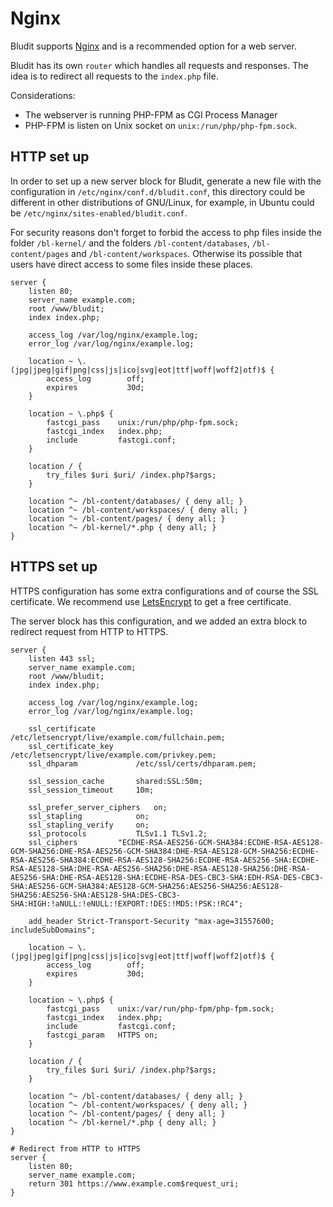 # Nginx
<!-- position: 2 -->

Bludit supports [Nginx](https://nginx.org/en/) and is a recommended option for a web server.

Bludit has its own `router` which handles all requests and responses. The idea is to redirect all requests to the `index.php` file.

Considerations:
- The webserver is running PHP-FPM as CGI Process Manager
- PHP-FPM is listen on Unix socket on `unix:/run/php/php-fpm.sock`.

## HTTP set up
In order to set up a new server block for Bludit, generate a new file with the configuration in `/etc/nginx/conf.d/bludit.conf`, this directory could be different in other distributions of GNU/Linux, for example, in Ubuntu could be `/etc/nginx/sites-enabled/bludit.conf`.

For security reasons don't forget to forbid the access to php files inside the folder `/bl-kernel/` and the folders `/bl-content/databases`, `/bl-content/pages` and `/bl-content/workspaces`. Otherwise its possible that users have direct access to some files inside these places.

```
server {
	listen 80;
	server_name example.com;
	root /www/bludit;
	index index.php;

	access_log /var/log/nginx/example.log;
	error_log /var/log/nginx/example.log;

	location ~ \.(jpg|jpeg|gif|png|css|js|ico|svg|eot|ttf|woff|woff2|otf)$ {
		access_log        off;
		expires           30d;
	}

	location ~ \.php$ {
		fastcgi_pass    unix:/run/php/php-fpm.sock;
		fastcgi_index   index.php;
		include         fastcgi.conf;
	}

	location / {
		try_files $uri $uri/ /index.php?$args;
	}

	location ^~ /bl-content/databases/ { deny all; }
	location ^~ /bl-content/workspaces/ { deny all; }
	location ^~ /bl-content/pages/ { deny all; }
	location ^~ /bl-kernel/*.php { deny all; }
}
```

## HTTPS set up
HTTPS configuration has some extra configurations and of course the SSL certificate. We recommend use [LetsEncrypt](https://letsencrypt.org) to get a free certificate.

The server block has this configuration, and we added an extra block to redirect request from HTTP to HTTPS.
```
server {
	listen 443 ssl;
	server_name example.com;
	root /www/bludit;
	index index.php;

	access_log /var/log/nginx/example.log;
	error_log /var/log/nginx/example.log;

	ssl_certificate         /etc/letsencrypt/live/example.com/fullchain.pem;
	ssl_certificate_key     /etc/letsencrypt/live/example.com/privkey.pem;
	ssl_dhparam             /etc/ssl/certs/dhparam.pem;

	ssl_session_cache       shared:SSL:50m;
	ssl_session_timeout     10m;

	ssl_prefer_server_ciphers	on;
	ssl_stapling			on;
	ssl_stapling_verify		on;
	ssl_protocols			TLSv1.1 TLSv1.2;
	ssl_ciphers			"ECDHE-RSA-AES256-GCM-SHA384:ECDHE-RSA-AES128-GCM-SHA256:DHE-RSA-AES256-GCM-SHA384:DHE-RSA-AES128-GCM-SHA256:ECDHE-RSA-AES256-SHA384:ECDHE-RSA-AES128-SHA256:ECDHE-RSA-AES256-SHA:ECDHE-RSA-AES128-SHA:DHE-RSA-AES256-SHA256:DHE-RSA-AES128-SHA256:DHE-RSA-AES256-SHA:DHE-RSA-AES128-SHA:ECDHE-RSA-DES-CBC3-SHA:EDH-RSA-DES-CBC3-SHA:AES256-GCM-SHA384:AES128-GCM-SHA256:AES256-SHA256:AES128-SHA256:AES256-SHA:AES128-SHA:DES-CBC3-SHA:HIGH:!aNULL:!eNULL:!EXPORT:!DES:!MD5:!PSK:!RC4";

	add_header Strict-Transport-Security "max-age=31557600; includeSubDomains";

	location ~ \.(jpg|jpeg|gif|png|css|js|ico|svg|eot|ttf|woff|woff2|otf)$ {
		access_log        off;
		expires           30d;
	}

	location ~ \.php$ {
		fastcgi_pass    unix:/var/run/php-fpm/php-fpm.sock;
		fastcgi_index   index.php;
		include         fastcgi.conf;
		fastcgi_param   HTTPS on;
	}

	location / {
		try_files $uri $uri/ /index.php?$args;
	}

	location ^~ /bl-content/databases/ { deny all; }
	location ^~ /bl-content/workspaces/ { deny all; }
	location ^~ /bl-content/pages/ { deny all; }
	location ^~ /bl-kernel/*.php { deny all; }
}

# Redirect from HTTP to HTTPS
server {
	listen 80;
	server_name example.com;
	return 301 https://www.example.com$request_uri;
}
```
